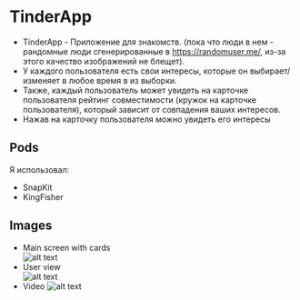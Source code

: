 # TinderApp

 * TinderApp - Приложение для знакомств. (пока что люди в нем - рандомные люди сгенерированные в   https://randomuser.me/, из-за этого качество изображений не блещет).  
 * У каждого пользователя есть свои интересы, которые он выбирает/изменяет в любое время в из выборки.  
 * Также, каждый пользователь может увидеть на карточке пользователя рейтинг совместимости (кружок на карточке пользователя), который зависит от совпадения ваших интересов.
 * Нажав на карточку пользователя можно увидеть его интересы


## Pods

Я использовал: 
- SnapKit
- KingFisher


## Images 
* Main screen with cards   
![alt text](https://i.postimg.cc/9QGdcZ0n/main-screen.png) 
* User view   
![alt text](https://i.postimg.cc/85stH4B0/userview.png) 
* Video
![alt text](https://vk.com/doc261522031_643620198?hash=ajrZ6KOeXtfW3rOB7NdPLhlZukGCSbAzfWzIupxZSRX&dl=hH82rzQZx9eVCU25S0wlAyamJCpWP1mnULM6HrXNjo0&wnd=1&module=im) 
